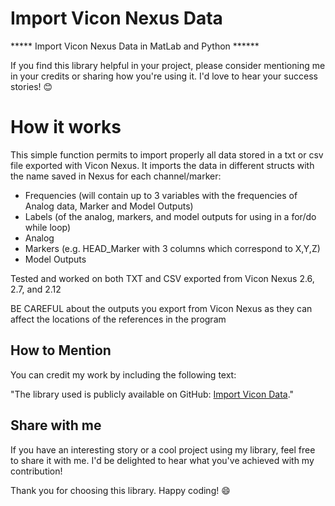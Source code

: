 # Import Vicon Nexus Data
***** Import Vicon Nexus Data in MatLab and Python ******

If you find this library helpful in your project, please consider mentioning me in your credits or sharing how you're using it. I'd love to hear your success stories! 😊

# How it works 
This simple function permits to import properly all data stored in a txt or csv file exported with Vicon Nexus.
It imports the data in different structs with the name saved in Nexus for each channel/marker:

- Frequencies (will contain up to 3 variables with the frequencies of Analog data, Marker and Model Outputs)
- Labels (of the analog, markers, and model outputs for using in a for/do while loop)
- Analog
- Markers (e.g. HEAD_Marker with 3 columns which correspond to X,Y,Z)
- Model Outputs

Tested and worked on both TXT and CSV exported from Vicon Nexus 2.6, 2.7, and 2.12 

BE CAREFUL about the outputs you export from Vicon Nexus as they can affect the locations of the references in the program

## How to Mention

You can credit my work by including the following text:

"The library used is publicly available on GitHub: [Import Vicon Data](https://github.com/PaulT95/Import_Vicon_Data/)."

## Share with me

If you have an interesting story or a cool project using my library, feel free to share it with me. I'd be delighted to hear what you've achieved with my contribution!

Thank you for choosing this library. Happy coding! 😄
